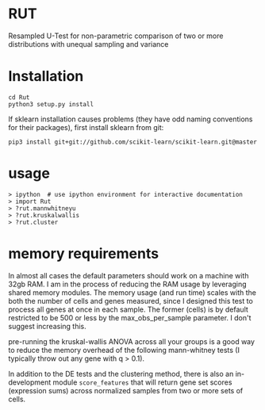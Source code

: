 # RUT
Resampled U-Test for non-parametric comparison of two or more distributions with unequal sampling and variance
 
# Installation

```
cd Rut
python3 setup.py install
```

If sklearn installation causes problems (they have odd naming conventions for their packages), first install sklearn from git:

`pip3 install git+git://github.com/scikit-learn/scikit-learn.git@master`

# usage

```
> ipython  # use ipython environment for interactive documentation
> import Rut
> ?rut.mannwhitneyu
> ?rut.kruskalwallis
> ?rut.cluster
```

# memory requirements
In almost all cases the default parameters should work on a machine with 32gb RAM. I am in the process of reducing the RAM usage by leveraging shared memory modules. The memory usage (and run time) scales with the both the number of cells and genes measured, since I designed this test to process all genes at once in each sample. The former (cells) is by default restricted to be 500 or less by the max_obs_per_sample parameter. I don't suggest increasing this.  

pre-running the kruskal-wallis ANOVA across all your groups is a good way to reduce the memory overhead of the following mann-whitney tests (I typically throw out any gene with q > 0.1). 

In addition to the DE tests and the clustering method, there is also an in-development module `score_features` that will return gene set scores (expression sums) across normalized samples from two or more sets of cells. 
